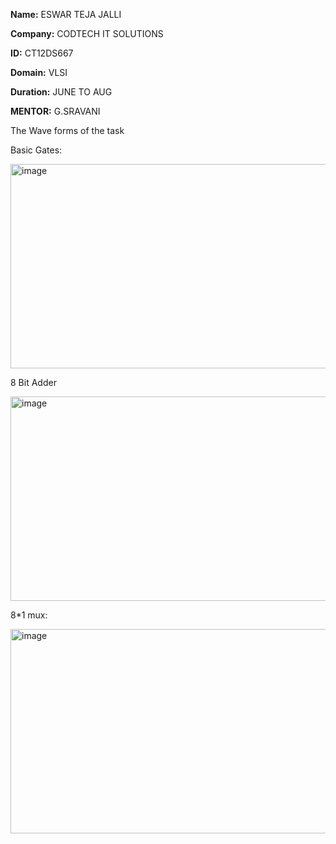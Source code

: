**Name:** ESWAR TEJA JALLI

**Company:** CODTECH IT SOLUTIONS

**ID:** CT12DS667

**Domain:** VLSI

**Duration:** JUNE TO AUG

**MENTOR:** G.SRAVANI


The Wave forms of the task

Basic Gates:

<img width="753" height="327" alt="image" src="https://github.com/user-attachments/assets/76ccb8f7-e481-4f25-8072-027694ad1c5f" />

8 Bit Adder 

<img width="753" height="327" alt="image" src="https://github.com/user-attachments/assets/f37c3062-cf16-4a4a-a04e-c7574ed90480" />

8*1 mux:

<img width="753" height="327" alt="image" src="https://github.com/user-attachments/assets/217d1c52-c473-4961-8b77-138b806f41f0" />



